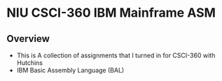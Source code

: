 # NIU CSCI-360 IBM Mainframe ASM
## Overview
- This is A collection of assignments that I turned in for CSCI-360 with Hutchins
- IBM Basic Assembly Language (BAL)
